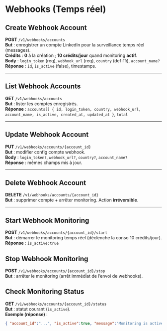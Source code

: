 # Webhooks (Temps réel)

## Create Webhook Account
**POST** `/v1/webhooks/accounts`  
**But** : enregistrer un compte LinkedIn pour la surveillance temps réel (messages).  
**Crédits** : **0** à la création ; **10 crédits/jour** quand monitoring **actif**.  
**Body** : `login_token` (req), `webhook_url` (req), `country` (def `FR`), `account_name?`  
**Réponse** : `id`, `is_active` (false), timestamps.

---

## List Webhook Accounts
**GET** `/v1/webhooks/accounts`  
**But** : lister les comptes enregistrés.  
**Réponse** : `accounts[] { id, login_token, country, webhook_url, account_name, is_active, created_at, updated_at }`, `total`

---

## Update Webhook Account
**PUT** `/v1/webhooks/accounts/{account_id}`  
**But** : modifier config compte webhook.  
**Body** : `login_token?`, `webhook_url?`, `country?`, `account_name?`  
**Réponse** : mêmes champs mis à jour.

---

## Delete Webhook Account
**DELETE** `/v1/webhooks/accounts/{account_id}`  
**But** : supprimer compte + arrêter monitoring. Action **irréversible**.

---

## Start Webhook Monitoring
**POST** `/v1/webhooks/accounts/{account_id}/start`  
**But** : démarrer le monitoring temps réel (déclenche la conso 10 crédits/jour).  
**Réponse** : `is_active:true`

## Stop Webhook Monitoring
**POST** `/v1/webhooks/accounts/{account_id}/stop`  
**But** : arrêter le monitoring (arrêt immédiat de l’envoi de webhooks).

## Check Monitoring Status
**GET** `/v1/webhooks/accounts/{account_id}/status`  
**But** : statut courant (`is_active`).  
**Exemple (réponse)** :
```json
{ "account_id":"...", "is_active":true, "message":"Monitoring is active" }
```
